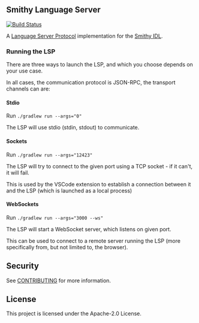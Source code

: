 ## Smithy Language Server
[![Build Status](https://github.com/awslabs/smithy-language-server/workflows/ci/badge.svg)](https://github.com/awslabs/smithy-language-server/actions/workflows/ci.yml)

A [Language Server Protocol](https://microsoft.github.io/language-server-protocol/)
implementation for the [Smithy IDL](https://awslabs.github.io/smithy/).


### Running the LSP

There are three ways to launch the LSP, and which you choose depends on your use case.

In all cases, the communication protocol is JSON-RPC, the transport channels can are:

#### Stdio

Run `./gradlew run --args="0"`

The LSP will use stdio (stdin, stdout) to communicate.

#### Sockets

Run `./gradlew run --args="12423"`

The LSP will try to connect to the given port using a TCP socket - if it can't, it will fail.

This is used by the VSCode extension to establish a connection between it and the LSP (which is launched
as a local process)

#### WebSockets

Run `./gradlew run --args="3000 --ws"`

The LSP will start a WebSocket server, which listens on given port.

This can be used to connect to a remote server running the LSP (more specifically from, but not limited to, the browser).  

## Security

See [CONTRIBUTING](CONTRIBUTING.md#security-issue-notifications) for more information.

## License

This project is licensed under the Apache-2.0 License.

